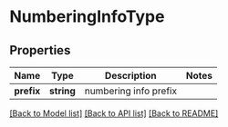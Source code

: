 # NumberingInfoType

## Properties
Name | Type | Description | Notes
------------ | ------------- | ------------- | -------------
**prefix** | **string** | numbering info prefix | 

[[Back to Model list]](../README.md#documentation-for-models) [[Back to API list]](../README.md#documentation-for-api-endpoints) [[Back to README]](../README.md)


